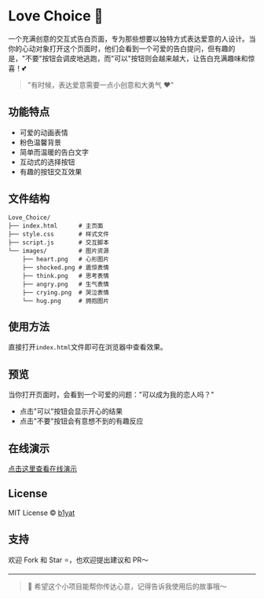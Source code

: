 # Love Choice 💝

一个充满创意的交互式告白页面，专为那些想要以独特方式表达爱意的人设计。当你的心动对象打开这个页面时，他们会看到一个可爱的告白提问，但有趣的是，"不要"按钮会调皮地逃跑，而"可以"按钮则会越来越大，让告白充满趣味和惊喜！💕

> "有时候，表达爱意需要一点小创意和大勇气 ❤️"

## 功能特点

- 可爱的动画表情
- 粉色温馨背景
- 简单而温暖的告白文字
- 互动式的选择按钮
- 有趣的按钮交互效果

## 文件结构

```
Love_Choice/
├── index.html      # 主页面
├── style.css       # 样式文件
├── script.js       # 交互脚本
└── images/         # 图片资源
    ├── heart.png   # 心形图片
    ├── shocked.png # 震惊表情
    ├── think.png   # 思考表情
    ├── angry.png   # 生气表情
    ├── crying.png  # 哭泣表情
    └── hug.png     # 拥抱图片
```

## 使用方法

直接打开`index.html`文件即可在浏览器中查看效果。

## 预览

当你打开页面时，会看到一个可爱的问题："可以成为我的恋人吗？"
- 点击"可以"按钮会显示开心的结果
- 点击"不要"按钮会有意想不到的有趣反应

## 在线演示

[点击这里查看在线演示](https://iamb1yat.github.io/Love_Choice/)

## License

MIT License © [b1yat](https://github.com/Iamb1yat)

## 支持

欢迎 Fork 和 Star ⭐，也欢迎提出建议和 PR～ 

---

> 💌 希望这个小项目能帮你传达心意，记得告诉我使用后的故事哦～ 